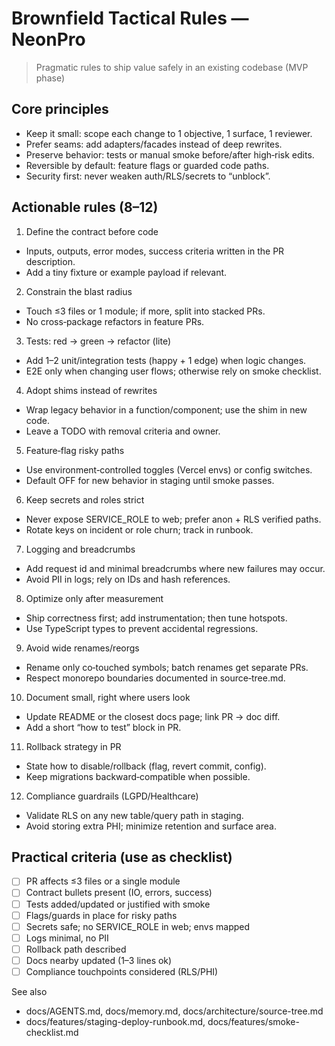 # Brownfield Tactical Rules — NeonPro

> Pragmatic rules to ship value safely in an existing codebase (MVP phase)

## Core principles

- Keep it small: scope each change to 1 objective, 1 surface, 1 reviewer.
- Prefer seams: add adapters/facades instead of deep rewrites.
- Preserve behavior: tests or manual smoke before/after high‑risk edits.
- Reversible by default: feature flags or guarded code paths.
- Security first: never weaken auth/RLS/secrets to “unblock”.

## Actionable rules (8–12)

1. Define the contract before code

- Inputs, outputs, error modes, success criteria written in the PR description.
- Add a tiny fixture or example payload if relevant.

2. Constrain the blast radius

- Touch ≤3 files or 1 module; if more, split into stacked PRs.
- No cross‑package refactors in feature PRs.

3. Tests: red → green → refactor (lite)

- Add 1–2 unit/integration tests (happy + 1 edge) when logic changes.
- E2E only when changing user flows; otherwise rely on smoke checklist.

4. Adopt shims instead of rewrites

- Wrap legacy behavior in a function/component; use the shim in new code.
- Leave a TODO with removal criteria and owner.

5. Feature‑flag risky paths

- Use environment‑controlled toggles (Vercel envs) or config switches.
- Default OFF for new behavior in staging until smoke passes.

6. Keep secrets and roles strict

- Never expose SERVICE_ROLE to web; prefer anon + RLS verified paths.
- Rotate keys on incident or role churn; track in runbook.

7. Logging and breadcrumbs

- Add request id and minimal breadcrumbs where new failures may occur.
- Avoid PII in logs; rely on IDs and hash references.

8. Optimize only after measurement

- Ship correctness first; add instrumentation; then tune hotspots.
- Use TypeScript types to prevent accidental regressions.

9. Avoid wide renames/reorgs

- Rename only co‑touched symbols; batch renames get separate PRs.
- Respect monorepo boundaries documented in source‑tree.md.

10. Document small, right where users look

- Update README or the closest docs page; link PR → doc diff.
- Add a short “how to test” block in PR.

11. Rollback strategy in PR

- State how to disable/rollback (flag, revert commit, config).
- Keep migrations backward‑compatible when possible.

12. Compliance guardrails (LGPD/Healthcare)

- Validate RLS on any new table/query path in staging.
- Avoid storing extra PHI; minimize retention and surface area.

## Practical criteria (use as checklist)

- [ ] PR affects ≤3 files or a single module
- [ ] Contract bullets present (IO, errors, success)
- [ ] Tests added/updated or justified with smoke
- [ ] Flags/guards in place for risky paths
- [ ] Secrets safe; no SERVICE_ROLE in web; envs mapped
- [ ] Logs minimal, no PII
- [ ] Rollback path described
- [ ] Docs nearby updated (1–3 lines ok)
- [ ] Compliance touchpoints considered (RLS/PHI)

See also

- docs/AGENTS.md, docs/memory.md, docs/architecture/source-tree.md
- docs/features/staging-deploy-runbook.md, docs/features/smoke-checklist.md
